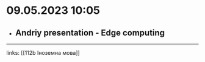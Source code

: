 # 09.05.2023 10:05

- Andriy presentation - Edge computing
  -






---

links: [[112b Іноземна мова]]

